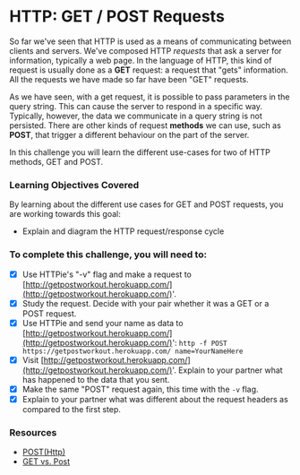# HTTP: GET / POST Requests

So far we've seen that HTTP is used as a means of communicating between clients and servers. We've composed HTTP *requests* that ask a server for information, typically a web page. In the language of HTTP, this kind of request is usually done as a **GET** request: a request that "gets" information. All the requests we have made so far have been "GET" requests.

As we have seen, with a get request, it is possible to pass parameters in the query string. This can cause the server to respond in a specific way. Typically, however, the data we communicate in a query string is not persisted. There are other kinds of request **methods** we can use, such as **POST**, that trigger a different behaviour on the part of the server.

In this challenge you will learn the different use-cases for two of HTTP methods, GET and POST.

### Learning Objectives Covered

By learning about the different use cases for GET and POST requests, you are working towards this goal:

* Explain and diagram the HTTP request/response cycle

### To complete this challenge, you will need to:

- [x] Use HTTPie's "-v" flag and make a request to [http://getpostworkout.herokuapp.com/](http://getpostworkout.herokuapp.com/)'.
- [x] Study the request. Decide with your pair whether it was a GET or a POST request.
- [x] Use HTTPie and send your name as data to [http://getpostworkout.herokuapp.com/](http://getpostworkout.herokuapp.com/)': `http -f POST https://getpostworkout.herokuapp.com/ name=YourNameHere`
- [x] Visit [http://getpostworkout.herokuapp.com/](http://getpostworkout.herokuapp.com/)'. Explain to your partner what has happened to the data that you sent.
- [x] Make the same "POST" request again, this time with the `-v` flag.
- [x] Explain to your partner what was different about the request headers as compared to the first step.

### Resources
- [POST(Http)](https://en.wikipedia.org/wiki/POST_(HTTP))
- [GET vs. Post](http://blog.teamtreehouse.com/the-definitive-guide-to-get-vs-post)